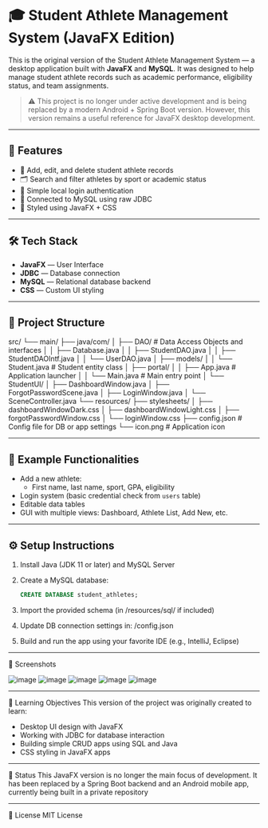 # 🎓 Student Athlete Management System (JavaFX Edition)

This is the original version of the Student Athlete Management System — a desktop application built with **JavaFX** and **MySQL**. It was designed to help manage student athlete records such as academic performance, eligibility status, and team assignments.

> ⚠️ This project is no longer under active development and is being replaced by a modern Android + Spring Boot version. However, this version remains a useful reference for JavaFX desktop development.

---

## 🧩 Features

- 👤 Add, edit, and delete student athlete records
- 🗂️ Search and filter athletes by sport or academic status
- 🔐 Simple local login authentication
- 💾 Connected to MySQL using raw JDBC
- 🎨 Styled using JavaFX + CSS

---

## 🛠️ Tech Stack

- **JavaFX** — User Interface
- **JDBC** — Database connection
- **MySQL** — Relational database backend
- **CSS** — Custom UI styling

---

## 📁 Project Structure

src/
└── main/
├── java/com/
│ ├── DAO/ # Data Access Objects and interfaces
│ │ ├── Database.java
│ │ ├── StudentDAO.java
│ │ ├── StudentDAOIntf.java
│ │ └── UserDAO.java
│ ├── models/
│ │ └── Student.java # Student entity class
│ ├── portal/
│ │ ├── App.java # Application launcher
│ │ └── Main.java # Main entry point
│ └── StudentUI/
│ ├── DashboardWindow.java
│ ├── ForgotPasswordScene.java
│ ├── LoginWindow.java
│ └── SceneController.java
└── resources/
├── stylesheets/
│ ├── dashboardWindowDark.css
│ ├── dashboardWindowLight.css
│ ├── forgotPasswordWindow.css
│ └── loginWindow.css
├── config.json # Config file for DB or app settings
└── icon.png # Application icon

---

## 🧪 Example Functionalities

- Add a new athlete:
  - First name, last name, sport, GPA, eligibility
- Login system (basic credential check from `users` table)
- Editable data tables
- GUI with multiple views: Dashboard, Athlete List, Add New, etc.

---

## ⚙️ Setup Instructions

1. Install Java (JDK 11 or later) and MySQL Server
2. Create a MySQL database:
   ```sql
   CREATE DATABASE student_athletes;
3. Import the provided schema (in /resources/sql/ if included)

4. Update DB connection settings in: /config.json
5. Build and run the app using your favorite IDE (e.g., IntelliJ, Eclipse)

---

📸 Screenshots

![image](https://github.com/user-attachments/assets/1fc6ac12-5056-444a-b176-f6e269d74a38)
![image](https://github.com/user-attachments/assets/7c42bac5-7574-4a07-8d8f-3b2e428b8442)
![image](https://github.com/user-attachments/assets/d37690fd-77cf-4781-abe4-d20835a212d0)
![image](https://github.com/user-attachments/assets/faed919a-5c56-474a-b389-2afdb7fc2a5e)
![image](https://github.com/user-attachments/assets/296c2616-a960-43f8-8c95-31641fdd1f5a)

---

🧠 Learning Objectives
This version of the project was originally created to learn:

- Desktop UI design with JavaFX
- Working with JDBC for database interaction
- Building simple CRUD apps using SQL and Java
- CSS styling in JavaFX apps

---

📌 Status
This JavaFX version is no longer the main focus of development. It has been replaced by a Spring Boot backend and an Android mobile app, currently being built in a private repository

---

📄 License
MIT License
